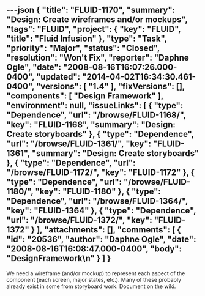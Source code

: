 ---json
{
  "title": "FLUID-1170",
  "summary": "Design:  Create wireframes and/or mockups",
  "tags": "FLUID",
  "project": {
    "key": "FLUID",
    "title": "Fluid Infusion"
  },
  "type": "Task",
  "priority": "Major",
  "status": "Closed",
  "resolution": "Won't Fix",
  "reporter": "Daphne Ogle",
  "date": "2008-08-16T16:07:26.000-0400",
  "updated": "2014-04-02T16:34:30.461-0400",
  "versions": [
    "1.4"
  ],
  "fixVersions": [],
  "components": [
    "Design Framework"
  ],
  "environment": null,
  "issueLinks": [
    {
      "type": "Dependence",
      "url": "/browse/FLUID-1168/",
      "key": "FLUID-1168",
      "summary": "Design:  Create storyboards"
    },
    {
      "type": "Dependence",
      "url": "/browse/FLUID-1361/",
      "key": "FLUID-1361",
      "summary": "Design:  Create storyboards"
    },
    {
      "type": "Dependence",
      "url": "/browse/FLUID-1172/",
      "key": "FLUID-1172"
    },
    {
      "type": "Dependence",
      "url": "/browse/FLUID-1180/",
      "key": "FLUID-1180"
    },
    {
      "type": "Dependence",
      "url": "/browse/FLUID-1364/",
      "key": "FLUID-1364"
    },
    {
      "type": "Dependence",
      "url": "/browse/FLUID-1372/",
      "key": "FLUID-1372"
    }
  ],
  "attachments": [],
  "comments": [
    {
      "id": "20536",
      "author": "Daphne Ogle",
      "date": "2008-08-16T16:08:47.000-0400",
      "body": "DesignFramework\n"
    }
  ]
}
---
We need a wireframe (and/or mockup) to represent each aspect of the component (each screen, major states, etc.).  Many of these probably already exist in some from storyboard work.  Document on the wiki.

        